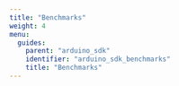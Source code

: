 ```yaml
---
title: "Benchmarks"
weight: 4
menu:
  guides:
    parent: "arduino_sdk"
    identifier: "arduino_sdk_benchmarks"
    title: "Benchmarks"
---
```

